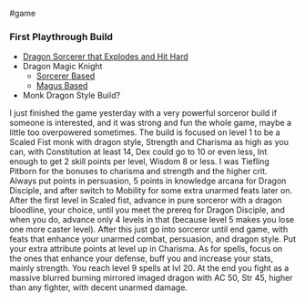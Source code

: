 #game

### **First Playthrough Build**

- [Dragon Sorcerer that Explodes and Hit Hard](https://www.neoseeker.com/pathfinder-kingmaker/builds/Main_Character#But_what_about_Dragons!?_(Nuker_Sorcerer))
- Dragon Magic Knight
	- [Sorcerer Based](https://www.reddit.com/r/Pathfinder_Kingmaker/comments/m6daca/best_dragon_build_and_fun/)
	- [Magus Based](https://www.youtube.com/watch?v=mChTJEFjFdk)
- Monk Dragon Style Build?

I just finished the game yesterday with a very powerful sorceror build if someone is interested, and it was strong and fun the whole game, maybe a little too overpowered sometimes. The build is focused on level 1 to be a Scaled Fist monk with dragon style, Strength and Charisma as high as you can, with Constitution at least 14, Dex could go to 10 or even less, Int enough to get 2 skill points per level, Wisdom 8 or less. I was Tiefling Pitborn for the bonuses to charisma and strength and the higher crit. Always put points in persuasion, 5 points in knowledge arcana for Dragon Disciple, and after switch to Mobility for some extra unarmed feats later on. After the first level in Scaled fist, advance in pure sorceror with a dragon bloodline, your choice, until you meet the prereq for Dragon Disciple, and when you do, advance only 4 levels in that (because level 5 makes you lose one more caster level). After this just go into sorceror until end game, with feats that enhance your unarmed combat, persuasion, and dragon style. Put your extra attribute points at level up in Charisma. As for spells, focus on the ones that enhance your defense, buff you and increase your stats, mainly strength. You reach level 9 spells at lvl 20. At the end you fight as a massive blurred burning mirrored imaged dragon with AC 50, Str 45, higher than any fighter, with decent unarmed damage.
